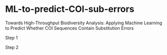 # ML-to-predict-COI-sub-errors
Towards High-Throughput Biodiversity Analysis: Applying Machine Learning to Predict Whether COI Sequences Contain Substitution Errors


Step 1


Step 2
